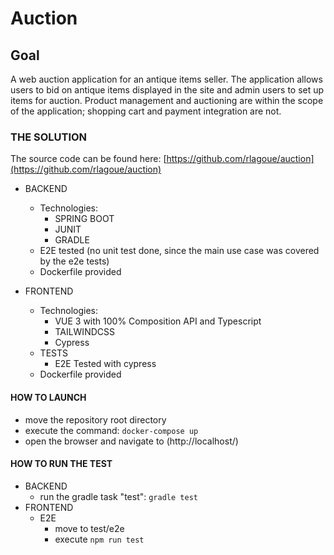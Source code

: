 # Auction

## Goal

A web auction application for an antique items seller. The application allows users to bid on antique items displayed in the site and admin users to set up items
for auction. Product management and auctioning are within the scope of the application;
shopping cart and payment integration are not.

###  THE SOLUTION
The source code can be found here: [https://github.com/rlagoue/auction](https://github.com/rlagoue/auction)
- BACKEND
    - Technologies: 
      - SPRING BOOT
      - JUNIT  
      - GRADLE
    - E2E tested (no unit test done, since the main use case was covered by the e2e tests)      
    - Dockerfile provided

- FRONTEND
    - Technologies: 
      - VUE 3 with 100% Composition API and Typescript
      - TAILWINDCSS 
      - Cypress        
    - TESTS
      - E2E Tested with cypress    
    - Dockerfile provided

#### HOW TO LAUNCH
- move the repository root directory
- execute the command: `docker-compose up`
- open the browser and navigate to (http://localhost/)


#### HOW TO RUN THE TEST
- BACKEND
  - run the gradle task "test": `gradle test`
- FRONTEND  
  - E2E
    - move to test/e2e
    - execute `npm run test`
    
